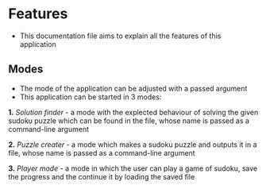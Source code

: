 # Features
- This documentation file aims to explain all the features of this application

## Modes
- The mode of the application can be adjusted with a passed argument 
- This application can be started in 3 modes:

**1.** *Solution finder* - a mode with the explected behaviour of solving the given sudoku puzzle which can be found in the file, whose name is passed as a command-line argument

**2.** *Puzzle creater* - a mode which makes a sudoku puzzle and outputs it in a file, whose name is passed as a command-line argument 

**3.** *Player mode* - a mode in which the user can play a game of sudoku, save the progress and the continue it by loading the saved file